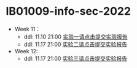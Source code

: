 # IB01009-info-sec-2022

- Week 11： 
  - ddl: 11.10 21:00 [实验一请点击提交实验报告](https://workspace.jianguoyun.com/inbox/collect/e173dff8c3d94b519df2eae115c3d2b1/submit) 
  - ddl: 11.17 21:00 [实验二请点击提交实验报告](https://workspace.jianguoyun.com/inbox/collect/8a6ae943d6c94e7aaac4a92defee4228/submit)
- Week 12:
  - ddl: 11.17 21:00  [实验三请点击提交实验报告](https://workspace.jianguoyun.com/inbox/collect/d3eb27cae9cc4f829c0e7cec0d97bcfb/submit)
